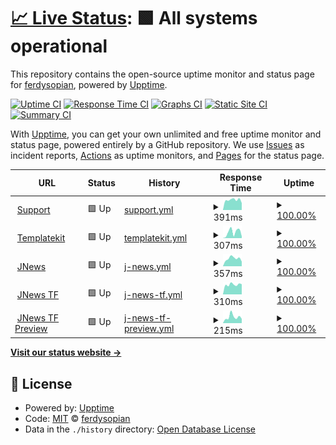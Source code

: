 # [📈 Live Status](https://ferdysopian.github.io/jegmontol): <!--live status--> **🟩 All systems operational**

This repository contains the open-source uptime monitor and status page for [ferdysopian](https://ferdysopian.github.io/jegmontol), powered by [Upptime](https://github.com/upptime/upptime).

[![Uptime CI](https://github.com/ferdysopian/jegmontol/workflows/Uptime%20CI/badge.svg)](https://github.com/ferdysopian/jegmontol/actions?query=workflow%3A%22Uptime+CI%22)
[![Response Time CI](https://github.com/ferdysopian/jegmontol/workflows/Response%20Time%20CI/badge.svg)](https://github.com/ferdysopian/jegmontol/actions?query=workflow%3A%22Response+Time+CI%22)
[![Graphs CI](https://github.com/ferdysopian/jegmontol/workflows/Graphs%20CI/badge.svg)](https://github.com/ferdysopian/jegmontol/actions?query=workflow%3A%22Graphs+CI%22)
[![Static Site CI](https://github.com/ferdysopian/jegmontol/workflows/Static%20Site%20CI/badge.svg)](https://github.com/ferdysopian/jegmontol/actions?query=workflow%3A%22Static+Site+CI%22)
[![Summary CI](https://github.com/ferdysopian/jegmontol/workflows/Summary%20CI/badge.svg)](https://github.com/ferdysopian/jegmontol/actions?query=workflow%3A%22Summary+CI%22)

With [Upptime](https://upptime.js.org), you can get your own unlimited and free uptime monitor and status page, powered entirely by a GitHub repository. We use [Issues](https://github.com/ferdysopian/jegmontol/issues) as incident reports, [Actions](https://github.com/ferdysopian/jegmontol/actions) as uptime monitors, and [Pages](https://ferdysopian.github.io/jegmontol) for the status page.

<!--start: status pages-->
<!-- This summary is generated by Upptime (https://github.com/upptime/upptime) -->
<!-- Do not edit this manually, your changes will be overwritten -->
<!-- prettier-ignore -->
| URL | Status | History | Response Time | Uptime |
| --- | ------ | ------- | ------------- | ------ |
| <img alt="" src="https://icons.duckduckgo.com/ip3/support.jegtheme.com.ico" height="13"> [Support](https://support.jegtheme.com/) | 🟩 Up | [support.yml](https://github.com/ferdysopian/jegmontol/commits/HEAD/history/support.yml) | <details><summary><img alt="Response time graph" src="./graphs/support/response-time-week.png" height="20"> 391ms</summary><br><a href="https://ferdysopian.github.io/jegmontol/history/support"><img alt="Response time 825" src="https://img.shields.io/endpoint?url=https%3A%2F%2Fraw.githubusercontent.com%2Fferdysopian%2Fjegmontol%2FHEAD%2Fapi%2Fsupport%2Fresponse-time.json"></a><br><a href="https://ferdysopian.github.io/jegmontol/history/support"><img alt="24-hour response time 271" src="https://img.shields.io/endpoint?url=https%3A%2F%2Fraw.githubusercontent.com%2Fferdysopian%2Fjegmontol%2FHEAD%2Fapi%2Fsupport%2Fresponse-time-day.json"></a><br><a href="https://ferdysopian.github.io/jegmontol/history/support"><img alt="7-day response time 391" src="https://img.shields.io/endpoint?url=https%3A%2F%2Fraw.githubusercontent.com%2Fferdysopian%2Fjegmontol%2FHEAD%2Fapi%2Fsupport%2Fresponse-time-week.json"></a><br><a href="https://ferdysopian.github.io/jegmontol/history/support"><img alt="30-day response time 391" src="https://img.shields.io/endpoint?url=https%3A%2F%2Fraw.githubusercontent.com%2Fferdysopian%2Fjegmontol%2FHEAD%2Fapi%2Fsupport%2Fresponse-time-month.json"></a><br><a href="https://ferdysopian.github.io/jegmontol/history/support"><img alt="1-year response time 647" src="https://img.shields.io/endpoint?url=https%3A%2F%2Fraw.githubusercontent.com%2Fferdysopian%2Fjegmontol%2FHEAD%2Fapi%2Fsupport%2Fresponse-time-year.json"></a></details> | <details><summary><a href="https://ferdysopian.github.io/jegmontol/history/support">100.00%</a></summary><a href="https://ferdysopian.github.io/jegmontol/history/support"><img alt="All-time uptime 97.90%" src="https://img.shields.io/endpoint?url=https%3A%2F%2Fraw.githubusercontent.com%2Fferdysopian%2Fjegmontol%2FHEAD%2Fapi%2Fsupport%2Fuptime.json"></a><br><a href="https://ferdysopian.github.io/jegmontol/history/support"><img alt="24-hour uptime 100.00%" src="https://img.shields.io/endpoint?url=https%3A%2F%2Fraw.githubusercontent.com%2Fferdysopian%2Fjegmontol%2FHEAD%2Fapi%2Fsupport%2Fuptime-day.json"></a><br><a href="https://ferdysopian.github.io/jegmontol/history/support"><img alt="7-day uptime 100.00%" src="https://img.shields.io/endpoint?url=https%3A%2F%2Fraw.githubusercontent.com%2Fferdysopian%2Fjegmontol%2FHEAD%2Fapi%2Fsupport%2Fuptime-week.json"></a><br><a href="https://ferdysopian.github.io/jegmontol/history/support"><img alt="30-day uptime 100.00%" src="https://img.shields.io/endpoint?url=https%3A%2F%2Fraw.githubusercontent.com%2Fferdysopian%2Fjegmontol%2FHEAD%2Fapi%2Fsupport%2Fuptime-month.json"></a><br><a href="https://ferdysopian.github.io/jegmontol/history/support"><img alt="1-year uptime 99.93%" src="https://img.shields.io/endpoint?url=https%3A%2F%2Fraw.githubusercontent.com%2Fferdysopian%2Fjegmontol%2FHEAD%2Fapi%2Fsupport%2Fuptime-year.json"></a></details>
| <img alt="" src="https://icons.duckduckgo.com/ip3/templatekit.jegtheme.com.ico" height="13"> [Templatekit](https://templatekit.jegtheme.com/) | 🟩 Up | [templatekit.yml](https://github.com/ferdysopian/jegmontol/commits/HEAD/history/templatekit.yml) | <details><summary><img alt="Response time graph" src="./graphs/templatekit/response-time-week.png" height="20"> 307ms</summary><br><a href="https://ferdysopian.github.io/jegmontol/history/templatekit"><img alt="Response time 974" src="https://img.shields.io/endpoint?url=https%3A%2F%2Fraw.githubusercontent.com%2Fferdysopian%2Fjegmontol%2FHEAD%2Fapi%2Ftemplatekit%2Fresponse-time.json"></a><br><a href="https://ferdysopian.github.io/jegmontol/history/templatekit"><img alt="24-hour response time 89" src="https://img.shields.io/endpoint?url=https%3A%2F%2Fraw.githubusercontent.com%2Fferdysopian%2Fjegmontol%2FHEAD%2Fapi%2Ftemplatekit%2Fresponse-time-day.json"></a><br><a href="https://ferdysopian.github.io/jegmontol/history/templatekit"><img alt="7-day response time 307" src="https://img.shields.io/endpoint?url=https%3A%2F%2Fraw.githubusercontent.com%2Fferdysopian%2Fjegmontol%2FHEAD%2Fapi%2Ftemplatekit%2Fresponse-time-week.json"></a><br><a href="https://ferdysopian.github.io/jegmontol/history/templatekit"><img alt="30-day response time 207" src="https://img.shields.io/endpoint?url=https%3A%2F%2Fraw.githubusercontent.com%2Fferdysopian%2Fjegmontol%2FHEAD%2Fapi%2Ftemplatekit%2Fresponse-time-month.json"></a><br><a href="https://ferdysopian.github.io/jegmontol/history/templatekit"><img alt="1-year response time 855" src="https://img.shields.io/endpoint?url=https%3A%2F%2Fraw.githubusercontent.com%2Fferdysopian%2Fjegmontol%2FHEAD%2Fapi%2Ftemplatekit%2Fresponse-time-year.json"></a></details> | <details><summary><a href="https://ferdysopian.github.io/jegmontol/history/templatekit">100.00%</a></summary><a href="https://ferdysopian.github.io/jegmontol/history/templatekit"><img alt="All-time uptime 97.32%" src="https://img.shields.io/endpoint?url=https%3A%2F%2Fraw.githubusercontent.com%2Fferdysopian%2Fjegmontol%2FHEAD%2Fapi%2Ftemplatekit%2Fuptime.json"></a><br><a href="https://ferdysopian.github.io/jegmontol/history/templatekit"><img alt="24-hour uptime 100.00%" src="https://img.shields.io/endpoint?url=https%3A%2F%2Fraw.githubusercontent.com%2Fferdysopian%2Fjegmontol%2FHEAD%2Fapi%2Ftemplatekit%2Fuptime-day.json"></a><br><a href="https://ferdysopian.github.io/jegmontol/history/templatekit"><img alt="7-day uptime 100.00%" src="https://img.shields.io/endpoint?url=https%3A%2F%2Fraw.githubusercontent.com%2Fferdysopian%2Fjegmontol%2FHEAD%2Fapi%2Ftemplatekit%2Fuptime-week.json"></a><br><a href="https://ferdysopian.github.io/jegmontol/history/templatekit"><img alt="30-day uptime 100.00%" src="https://img.shields.io/endpoint?url=https%3A%2F%2Fraw.githubusercontent.com%2Fferdysopian%2Fjegmontol%2FHEAD%2Fapi%2Ftemplatekit%2Fuptime-month.json"></a><br><a href="https://ferdysopian.github.io/jegmontol/history/templatekit"><img alt="1-year uptime 99.91%" src="https://img.shields.io/endpoint?url=https%3A%2F%2Fraw.githubusercontent.com%2Fferdysopian%2Fjegmontol%2FHEAD%2Fapi%2Ftemplatekit%2Fuptime-year.json"></a></details>
| <img alt="" src="https://icons.duckduckgo.com/ip3/jnews.io.ico" height="13"> [JNews](https://jnews.io/default/) | 🟩 Up | [j-news.yml](https://github.com/ferdysopian/jegmontol/commits/HEAD/history/j-news.yml) | <details><summary><img alt="Response time graph" src="./graphs/j-news/response-time-week.png" height="20"> 357ms</summary><br><a href="https://ferdysopian.github.io/jegmontol/history/j-news"><img alt="Response time 474" src="https://img.shields.io/endpoint?url=https%3A%2F%2Fraw.githubusercontent.com%2Fferdysopian%2Fjegmontol%2FHEAD%2Fapi%2Fj-news%2Fresponse-time.json"></a><br><a href="https://ferdysopian.github.io/jegmontol/history/j-news"><img alt="24-hour response time 214" src="https://img.shields.io/endpoint?url=https%3A%2F%2Fraw.githubusercontent.com%2Fferdysopian%2Fjegmontol%2FHEAD%2Fapi%2Fj-news%2Fresponse-time-day.json"></a><br><a href="https://ferdysopian.github.io/jegmontol/history/j-news"><img alt="7-day response time 357" src="https://img.shields.io/endpoint?url=https%3A%2F%2Fraw.githubusercontent.com%2Fferdysopian%2Fjegmontol%2FHEAD%2Fapi%2Fj-news%2Fresponse-time-week.json"></a><br><a href="https://ferdysopian.github.io/jegmontol/history/j-news"><img alt="30-day response time 597" src="https://img.shields.io/endpoint?url=https%3A%2F%2Fraw.githubusercontent.com%2Fferdysopian%2Fjegmontol%2FHEAD%2Fapi%2Fj-news%2Fresponse-time-month.json"></a><br><a href="https://ferdysopian.github.io/jegmontol/history/j-news"><img alt="1-year response time 509" src="https://img.shields.io/endpoint?url=https%3A%2F%2Fraw.githubusercontent.com%2Fferdysopian%2Fjegmontol%2FHEAD%2Fapi%2Fj-news%2Fresponse-time-year.json"></a></details> | <details><summary><a href="https://ferdysopian.github.io/jegmontol/history/j-news">100.00%</a></summary><a href="https://ferdysopian.github.io/jegmontol/history/j-news"><img alt="All-time uptime 99.96%" src="https://img.shields.io/endpoint?url=https%3A%2F%2Fraw.githubusercontent.com%2Fferdysopian%2Fjegmontol%2FHEAD%2Fapi%2Fj-news%2Fuptime.json"></a><br><a href="https://ferdysopian.github.io/jegmontol/history/j-news"><img alt="24-hour uptime 100.00%" src="https://img.shields.io/endpoint?url=https%3A%2F%2Fraw.githubusercontent.com%2Fferdysopian%2Fjegmontol%2FHEAD%2Fapi%2Fj-news%2Fuptime-day.json"></a><br><a href="https://ferdysopian.github.io/jegmontol/history/j-news"><img alt="7-day uptime 100.00%" src="https://img.shields.io/endpoint?url=https%3A%2F%2Fraw.githubusercontent.com%2Fferdysopian%2Fjegmontol%2FHEAD%2Fapi%2Fj-news%2Fuptime-week.json"></a><br><a href="https://ferdysopian.github.io/jegmontol/history/j-news"><img alt="30-day uptime 100.00%" src="https://img.shields.io/endpoint?url=https%3A%2F%2Fraw.githubusercontent.com%2Fferdysopian%2Fjegmontol%2FHEAD%2Fapi%2Fj-news%2Fuptime-month.json"></a><br><a href="https://ferdysopian.github.io/jegmontol/history/j-news"><img alt="1-year uptime 100.00%" src="https://img.shields.io/endpoint?url=https%3A%2F%2Fraw.githubusercontent.com%2Fferdysopian%2Fjegmontol%2FHEAD%2Fapi%2Fj-news%2Fuptime-year.json"></a></details>
| <img alt="" src="https://icons.duckduckgo.com/ip3/themeforest.net.ico" height="13"> [JNews TF](https://themeforest.net/item/jnews-one-stop-solution-for-web-publishing/20566392) | 🟩 Up | [j-news-tf.yml](https://github.com/ferdysopian/jegmontol/commits/HEAD/history/j-news-tf.yml) | <details><summary><img alt="Response time graph" src="./graphs/j-news-tf/response-time-week.png" height="20"> 310ms</summary><br><a href="https://ferdysopian.github.io/jegmontol/history/j-news-tf"><img alt="Response time 346" src="https://img.shields.io/endpoint?url=https%3A%2F%2Fraw.githubusercontent.com%2Fferdysopian%2Fjegmontol%2FHEAD%2Fapi%2Fj-news-tf%2Fresponse-time.json"></a><br><a href="https://ferdysopian.github.io/jegmontol/history/j-news-tf"><img alt="24-hour response time 320" src="https://img.shields.io/endpoint?url=https%3A%2F%2Fraw.githubusercontent.com%2Fferdysopian%2Fjegmontol%2FHEAD%2Fapi%2Fj-news-tf%2Fresponse-time-day.json"></a><br><a href="https://ferdysopian.github.io/jegmontol/history/j-news-tf"><img alt="7-day response time 310" src="https://img.shields.io/endpoint?url=https%3A%2F%2Fraw.githubusercontent.com%2Fferdysopian%2Fjegmontol%2FHEAD%2Fapi%2Fj-news-tf%2Fresponse-time-week.json"></a><br><a href="https://ferdysopian.github.io/jegmontol/history/j-news-tf"><img alt="30-day response time 358" src="https://img.shields.io/endpoint?url=https%3A%2F%2Fraw.githubusercontent.com%2Fferdysopian%2Fjegmontol%2FHEAD%2Fapi%2Fj-news-tf%2Fresponse-time-month.json"></a><br><a href="https://ferdysopian.github.io/jegmontol/history/j-news-tf"><img alt="1-year response time 347" src="https://img.shields.io/endpoint?url=https%3A%2F%2Fraw.githubusercontent.com%2Fferdysopian%2Fjegmontol%2FHEAD%2Fapi%2Fj-news-tf%2Fresponse-time-year.json"></a></details> | <details><summary><a href="https://ferdysopian.github.io/jegmontol/history/j-news-tf">100.00%</a></summary><a href="https://ferdysopian.github.io/jegmontol/history/j-news-tf"><img alt="All-time uptime 99.88%" src="https://img.shields.io/endpoint?url=https%3A%2F%2Fraw.githubusercontent.com%2Fferdysopian%2Fjegmontol%2FHEAD%2Fapi%2Fj-news-tf%2Fuptime.json"></a><br><a href="https://ferdysopian.github.io/jegmontol/history/j-news-tf"><img alt="24-hour uptime 100.00%" src="https://img.shields.io/endpoint?url=https%3A%2F%2Fraw.githubusercontent.com%2Fferdysopian%2Fjegmontol%2FHEAD%2Fapi%2Fj-news-tf%2Fuptime-day.json"></a><br><a href="https://ferdysopian.github.io/jegmontol/history/j-news-tf"><img alt="7-day uptime 100.00%" src="https://img.shields.io/endpoint?url=https%3A%2F%2Fraw.githubusercontent.com%2Fferdysopian%2Fjegmontol%2FHEAD%2Fapi%2Fj-news-tf%2Fuptime-week.json"></a><br><a href="https://ferdysopian.github.io/jegmontol/history/j-news-tf"><img alt="30-day uptime 100.00%" src="https://img.shields.io/endpoint?url=https%3A%2F%2Fraw.githubusercontent.com%2Fferdysopian%2Fjegmontol%2FHEAD%2Fapi%2Fj-news-tf%2Fuptime-month.json"></a><br><a href="https://ferdysopian.github.io/jegmontol/history/j-news-tf"><img alt="1-year uptime 99.69%" src="https://img.shields.io/endpoint?url=https%3A%2F%2Fraw.githubusercontent.com%2Fferdysopian%2Fjegmontol%2FHEAD%2Fapi%2Fj-news-tf%2Fuptime-year.json"></a></details>
| <img alt="" src="https://icons.duckduckgo.com/ip3/preview.themeforest.net.ico" height="13"> [JNews TF Preview](https://preview.themeforest.net/item/jnews-one-stop-solution-for-web-publishing/full_screen_preview/20566392) | 🟩 Up | [j-news-tf-preview.yml](https://github.com/ferdysopian/jegmontol/commits/HEAD/history/j-news-tf-preview.yml) | <details><summary><img alt="Response time graph" src="./graphs/j-news-tf-preview/response-time-week.png" height="20"> 215ms</summary><br><a href="https://ferdysopian.github.io/jegmontol/history/j-news-tf-preview"><img alt="Response time 209" src="https://img.shields.io/endpoint?url=https%3A%2F%2Fraw.githubusercontent.com%2Fferdysopian%2Fjegmontol%2FHEAD%2Fapi%2Fj-news-tf-preview%2Fresponse-time.json"></a><br><a href="https://ferdysopian.github.io/jegmontol/history/j-news-tf-preview"><img alt="24-hour response time 150" src="https://img.shields.io/endpoint?url=https%3A%2F%2Fraw.githubusercontent.com%2Fferdysopian%2Fjegmontol%2FHEAD%2Fapi%2Fj-news-tf-preview%2Fresponse-time-day.json"></a><br><a href="https://ferdysopian.github.io/jegmontol/history/j-news-tf-preview"><img alt="7-day response time 215" src="https://img.shields.io/endpoint?url=https%3A%2F%2Fraw.githubusercontent.com%2Fferdysopian%2Fjegmontol%2FHEAD%2Fapi%2Fj-news-tf-preview%2Fresponse-time-week.json"></a><br><a href="https://ferdysopian.github.io/jegmontol/history/j-news-tf-preview"><img alt="30-day response time 205" src="https://img.shields.io/endpoint?url=https%3A%2F%2Fraw.githubusercontent.com%2Fferdysopian%2Fjegmontol%2FHEAD%2Fapi%2Fj-news-tf-preview%2Fresponse-time-month.json"></a><br><a href="https://ferdysopian.github.io/jegmontol/history/j-news-tf-preview"><img alt="1-year response time 213" src="https://img.shields.io/endpoint?url=https%3A%2F%2Fraw.githubusercontent.com%2Fferdysopian%2Fjegmontol%2FHEAD%2Fapi%2Fj-news-tf-preview%2Fresponse-time-year.json"></a></details> | <details><summary><a href="https://ferdysopian.github.io/jegmontol/history/j-news-tf-preview">100.00%</a></summary><a href="https://ferdysopian.github.io/jegmontol/history/j-news-tf-preview"><img alt="All-time uptime 99.88%" src="https://img.shields.io/endpoint?url=https%3A%2F%2Fraw.githubusercontent.com%2Fferdysopian%2Fjegmontol%2FHEAD%2Fapi%2Fj-news-tf-preview%2Fuptime.json"></a><br><a href="https://ferdysopian.github.io/jegmontol/history/j-news-tf-preview"><img alt="24-hour uptime 100.00%" src="https://img.shields.io/endpoint?url=https%3A%2F%2Fraw.githubusercontent.com%2Fferdysopian%2Fjegmontol%2FHEAD%2Fapi%2Fj-news-tf-preview%2Fuptime-day.json"></a><br><a href="https://ferdysopian.github.io/jegmontol/history/j-news-tf-preview"><img alt="7-day uptime 100.00%" src="https://img.shields.io/endpoint?url=https%3A%2F%2Fraw.githubusercontent.com%2Fferdysopian%2Fjegmontol%2FHEAD%2Fapi%2Fj-news-tf-preview%2Fuptime-week.json"></a><br><a href="https://ferdysopian.github.io/jegmontol/history/j-news-tf-preview"><img alt="30-day uptime 100.00%" src="https://img.shields.io/endpoint?url=https%3A%2F%2Fraw.githubusercontent.com%2Fferdysopian%2Fjegmontol%2FHEAD%2Fapi%2Fj-news-tf-preview%2Fuptime-month.json"></a><br><a href="https://ferdysopian.github.io/jegmontol/history/j-news-tf-preview"><img alt="1-year uptime 99.68%" src="https://img.shields.io/endpoint?url=https%3A%2F%2Fraw.githubusercontent.com%2Fferdysopian%2Fjegmontol%2FHEAD%2Fapi%2Fj-news-tf-preview%2Fuptime-year.json"></a></details>

<!--end: status pages-->

[**Visit our status website →**](https://ferdysopian.github.io/jegmontol)

## 📄 License

- Powered by: [Upptime](https://github.com/upptime/upptime)
- Code: [MIT](./LICENSE) © [ferdysopian](https://ferdysopian.github.io/jegmontol)
- Data in the `./history` directory: [Open Database License](https://opendatacommons.org/licenses/odbl/1-0/)
